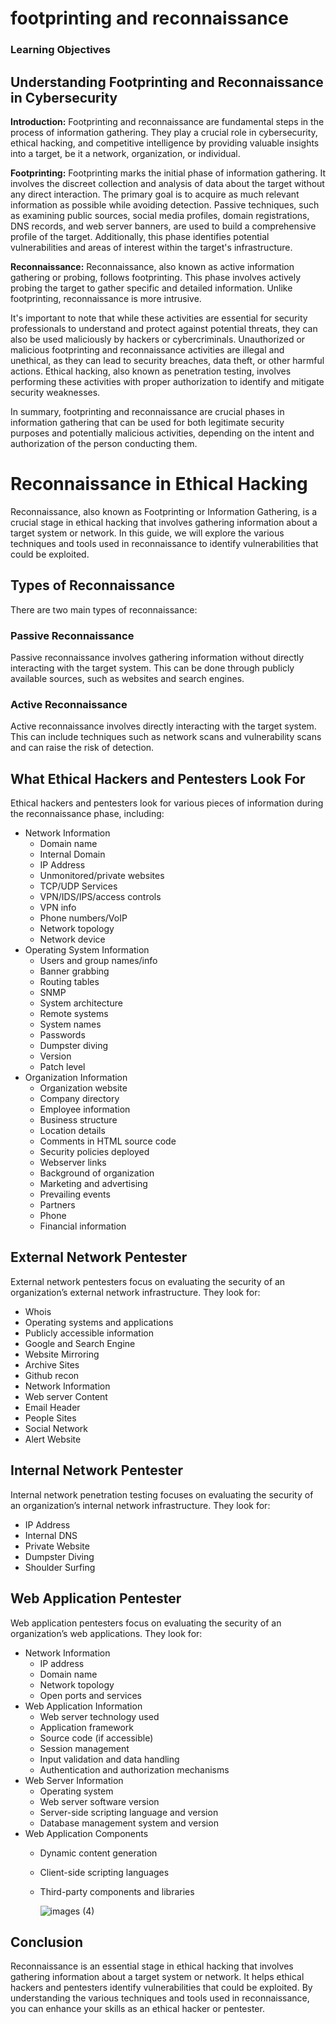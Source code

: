 # footprinting and reconnaissance

### Learning Objectives








## Understanding Footprinting and Reconnaissance in Cybersecurity

**Introduction:**
Footprinting and reconnaissance are fundamental steps in the process of information gathering. They play a crucial role in cybersecurity, ethical hacking, and competitive intelligence by providing valuable insights into a target, be it a network, organization, or individual.

**Footprinting:**
Footprinting marks the initial phase of information gathering. It involves the discreet collection and analysis of data about the target without any direct interaction. The primary goal is to acquire as much relevant information as possible while avoiding detection. Passive techniques, such as examining public sources, social media profiles, domain registrations, DNS records, and web server banners, are used to build a comprehensive profile of the target. Additionally, this phase identifies potential vulnerabilities and areas of interest within the target's infrastructure.

**Reconnaissance:**
Reconnaissance, also known as active information gathering or probing, follows footprinting. This phase involves actively probing the target to gather specific and detailed information. Unlike footprinting, reconnaissance is more intrusive.

It's important to note that while these activities are essential for security professionals to understand and protect against potential threats, they can also be used maliciously by hackers or cybercriminals. Unauthorized or malicious footprinting and reconnaissance activities are illegal and unethical, as they can lead to security breaches, data theft, or other harmful actions. Ethical hacking, also known as penetration testing, involves performing these activities with proper authorization to identify and mitigate security weaknesses.

In summary, footprinting and reconnaissance are crucial phases in information gathering that can be used for both legitimate security purposes and potentially malicious activities, depending on the intent and authorization of the person conducting them.


# Reconnaissance in Ethical Hacking

Reconnaissance, also known as Footprinting or Information Gathering, is a crucial stage in ethical hacking that involves gathering information about a target system or network. In this guide, we will explore the various techniques and tools used in reconnaissance to identify vulnerabilities that could be exploited.

## Types of Reconnaissance

There are two main types of reconnaissance:

### Passive Reconnaissance

Passive reconnaissance involves gathering information without directly interacting with the target system. This can be done through publicly available sources, such as websites and search engines.

### Active Reconnaissance

Active reconnaissance involves directly interacting with the target system. This can include techniques such as network scans and vulnerability scans and can raise the risk of detection.

## What Ethical Hackers and Pentesters Look For

Ethical hackers and pentesters look for various pieces of information during the reconnaissance phase, including:

- Network Information
  - Domain name
  - Internal Domain
  - IP Address
  - Unmonitored/private websites
  - TCP/UDP Services
  - VPN/IDS/IPS/access controls
  - VPN info
  - Phone numbers/VoIP
  - Network topology
  - Network device
- Operating System Information
  - Users and group names/info
  - Banner grabbing
  - Routing tables
  - SNMP
  - System architecture
  - Remote systems
  - System names
  - Passwords
  - Dumpster diving
  - Version
  - Patch level
- Organization Information
  - Organization website
  - Company directory
  - Employee information
  - Business structure
  - Location details
  - Comments in HTML source code
  - Security policies deployed
  - Webserver links
  - Background of organization
  - Marketing and advertising
  - Prevailing events
  - Partners
  - Phone
  - Financial information

## External Network Pentester

External network pentesters focus on evaluating the security of an organization’s external network infrastructure. They look for:

- Whois
- Operating systems and applications
- Publicly accessible information
- Google and Search Engine
- Website Mirroring
- Archive Sites
- Github recon
- Network Information
- Web server Content
- Email Header
- People Sites
- Social Network
- Alert Website

## Internal Network Pentester

Internal network penetration testing focuses on evaluating the security of an organization’s internal network infrastructure. They look for:

- IP Address
- Internal DNS
- Private Website
- Dumpster Diving
- Shoulder Surfing

## Web Application Pentester

Web application pentesters focus on evaluating the security of an organization’s web applications. They look for:

- Network Information
  - IP address
  - Domain name
  - Network topology
  - Open ports and services
- Web Application Information
  - Web server technology used
  - Application framework
  - Source code (if accessible)
  - Session management
  - Input validation and data handling
  - Authentication and authorization mechanisms
- Web Server Information
  - Operating system
  - Web server software version
  - Server-side scripting language and version
  - Database management system and version
- Web Application Components
  - Dynamic content generation
  - Client-side scripting languages
  - Third-party components and libraries

    ![images (4)](https://github.com/masshuvo/full_ceh_guide/assets/108648096/885a1761-17c0-4f04-bd17-a96c8b6ea91d)


## Conclusion

Reconnaissance is an essential stage in ethical hacking that involves gathering information about a target system or network. It helps ethical hackers and pentesters identify vulnerabilities that could be exploited. By understanding the various techniques and tools used in reconnaissance, you can enhance your skills as an ethical hacker or pentester.


